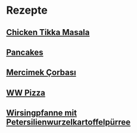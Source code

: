 # Rezepte

## [Chicken Tikka Masala](./chicken-tikka-masala.md)
## [Pancakes](./pancakes.md)
## [Mercimek Çorbası](./mercimek.md)
## [WW Pizza](./ww-pizza.md)
## [Wirsingpfanne mit Petersilienwurzelkartoffelpürree](./wirsingpfanne.md)